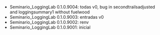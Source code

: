 -   Seminario_LoggingLab 0.1.0.9004: todas v0, bug in secondtrailsadjusted and loggingsummary1 without fuelwood
-   Seminario_LoggingLab 0.1.0.9003: entradas v0
-   Seminario_LoggingLab 0.1.0.9002: renv
-   Seminario_LoggingLab 0.1.0.9001: inicial

